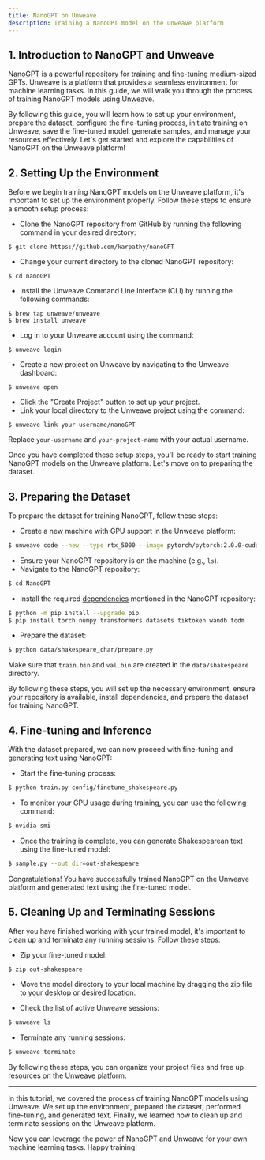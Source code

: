```yaml
---
title: NanoGPT on Unweave
description: Training a NanoGPT model on the unweave platform 
---
```

## 1. Introduction to NanoGPT and Unweave

[NanoGPT](https://github.com/karpathy/nanoGPT) is a powerful repository for training and fine-tuning medium-sized GPTs. Unweave is a platform that provides a seamless environment for machine learning tasks. In this guide, we will walk you through the process of training NanoGPT models using Unweave. 

By following this guide, you will learn how to set up your environment, prepare the dataset, configure the fine-tuning process, initiate training on Unweave, save the fine-tuned model, generate samples, and manage your resources effectively. Let's get started and explore the capabilities of NanoGPT on the Unweave platform!

## 2. Setting Up the Environment

Before we begin training NanoGPT models on the Unweave platform, it's important to set up the environment properly. Follow these steps to ensure a smooth setup process:

- Clone the NanoGPT repository from GitHub by running the following command in your desired directory:

```shell
$ git clone https://github.com/karpathy/nanoGPT
```

- Change your current directory to the cloned NanoGPT repository:

```shell
$ cd nanoGPT
```

- Install the Unweave Command Line Interface (CLI) by running the following commands:

```shell
$ brew tap unweave/unweave
$ brew install unweave
```

- Log in to your Unweave account using the command:

```shell
$ unweave login
```

- Create a new project on Unweave by navigating to the Unweave dashboard:

```shell
$ unweave open
```

- Click the "Create Project" button to set up your project.
- Link your local directory to the Unweave project using the command:

```shell
$ unweave link your-username/nanoGPT
```

Replace `your-username` and `your-project-name` with your actual username.

Once you have completed these setup steps, you'll be ready to start training NanoGPT models on the Unweave platform. Let's move on to preparing the dataset.

## 3. Preparing the Dataset

To prepare the dataset for training NanoGPT, follow these steps:

- Create a new machine with GPU support in the Unweave platform:

```bash
$ unweave code --new --type rtx_5000 --image pytorch/pytorch:2.0.0-cuda11.7-cudnn8-devel
```

- Ensure your NanoGPT repository is on the machine (e.g., `ls`).
- Navigate to the NanoGPT repository:

```bash
$ cd NanoGPT
```

- Install the required [dependencies](https://github.com/karpathy/nanoGPT#install) mentioned in the NanoGPT repository:

```bash
$ python -m pip install --upgrade pip
$ pip install torch numpy transformers datasets tiktoken wandb tqdm
```

- Prepare the dataset:

```bash
$ python data/shakespeare_char/prepare.py
```

Make sure that `train.bin` and `val.bin` are created in the `data/shakespeare` directory.

By following these steps, you will set up the necessary environment, ensure your repository is available, install dependencies, and prepare the dataset for training NanoGPT.

## 4. Fine-tuning and Inference

With the dataset prepared, we can now proceed with fine-tuning and generating text using NanoGPT:

- Start the fine-tuning process:

```bash
$ python train.py config/finetune_shakespeare.py
```

- To monitor your GPU usage during training, you can use the following command:

```bash
$ nvidia-smi
```

- Once the training is complete, you can generate Shakespearean text using the fine-tuned model:

```bash
$ sample.py --out_dir=out-shakespeare
```

Congratulations! You have successfully trained NanoGPT on the Unweave platform and generated text using the fine-tuned model.

## 5. Cleaning Up and Terminating Sessions

After you have finished working with your trained model, it's important to clean up and terminate any running sessions. Follow these steps:

- Zip your fine-tuned model:

```bash
$ zip out-shakespeare
```

- Move the model directory to your local machine by dragging the zip file to your desktop or desired location.

- Check the list of active Unweave sessions:

```bash
$ unweave ls
```

- Terminate any running sessions:

```bash
$ unweave terminate
```

By following these steps, you can organize your project files and free up resources on the Unweave platform.

---

In this tutorial, we covered the process of training NanoGPT models using Unweave. We set up the environment, prepared the dataset, performed fine-tuning, and generated text. Finally, we learned how to clean up and terminate sessions on the Unweave platform.

Now you can leverage the power of NanoGPT and Unweave for your own machine learning tasks. Happy training!